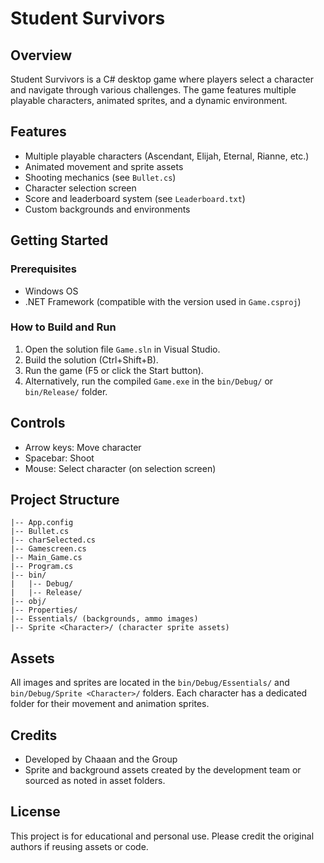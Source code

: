 # Student Survivors

## Overview
Student Survivors is a C# desktop game where players select a character and navigate through various challenges. The game features multiple playable characters, animated sprites, and a dynamic environment.

## Features
- Multiple playable characters (Ascendant, Elijah, Eternal, Rianne, etc.)
- Animated movement and sprite assets
- Shooting mechanics (see `Bullet.cs`)
- Character selection screen
- Score and leaderboard system (see `Leaderboard.txt`)
- Custom backgrounds and environments

## Getting Started

### Prerequisites
- Windows OS
- .NET Framework (compatible with the version used in `Game.csproj`)

### How to Build and Run
1. Open the solution file `Game.sln` in Visual Studio.
2. Build the solution (Ctrl+Shift+B).
3. Run the game (F5 or click the Start button).
4. Alternatively, run the compiled `Game.exe` in the `bin/Debug/` or `bin/Release/` folder.

## Controls
- Arrow keys: Move character
- Spacebar: Shoot
- Mouse: Select character (on selection screen)

## Project Structure
```
|-- App.config
|-- Bullet.cs
|-- charSelected.cs
|-- Gamescreen.cs
|-- Main_Game.cs
|-- Program.cs
|-- bin/
|   |-- Debug/
|   |-- Release/
|-- obj/
|-- Properties/
|-- Essentials/ (backgrounds, ammo images)
|-- Sprite <Character>/ (character sprite assets)
```

## Assets
All images and sprites are located in the `bin/Debug/Essentials/` and `bin/Debug/Sprite <Character>/` folders. Each character has a dedicated folder for their movement and animation sprites.

## Credits
- Developed by Chaaan and the Group
- Sprite and background assets created by the development team or sourced as noted in asset folders.

## License
This project is for educational and personal use. Please credit the original authors if reusing assets or code.
